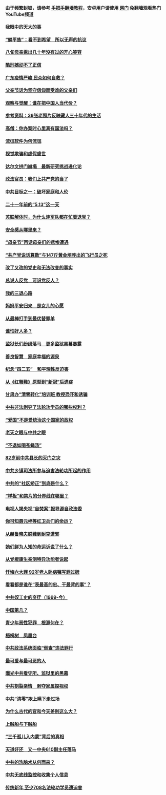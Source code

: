 #### 由于频繁封锁，请参考 [手把手翻墙教程](https://github.com/gfw-breaker/guides/wiki/)，安卓用户请使用 [网门](https://github.com/gfw-breaker/nogfw/blob/master/dl.md?t=07032000) 免翻墙观看热门YouTube频道 

#### [我眼中的天大的事](../pages/19/427619.md?t=07032000) 

#### [“躺平族”：看不到希望　所以无声的抗议](../pages/19/427464.md?t=07032000) 

#### [八旬母亲露出几十年没有过的开心笑容](../pages/19/427429.md?t=07032000) 

#### [酷刑撼动不了正信](../pages/19/427414.md?t=07032000) 

#### [广东疫情严峻 民众如何自救？](../pages/19/427311.md?t=07032000) 

#### [父亲节话为坚守信仰而受难的父亲们](../pages/19/427033.md?t=07032000) 

#### [观察与觉醒：谁在把中国人当代价？](../pages/19/426987.md?t=07032000) 

#### [参考资料：39张老照片反映藏人三十年代的生活](../pages/19/426471.md?t=07032000) 

#### [高僧：你办案时心里真有国法吗？](../pages/19/426530.md?t=07032000) 

#### [流氓软件为何流氓](../pages/19/426531.md?t=07032000) 

#### [视觉欺骗和虚假盛世](../pages/19/426443.md?t=07032000) 

#### [达尔文拱门崩塌　最新研究挑战进化论](../pages/19/426009.md?t=07032000) 

#### [政法官员：我们上共产党的当了](../pages/19/425351.md?t=07032000) 

#### [中共目标之一：破坏家庭和人伦](../pages/19/424454.md?t=07032000) 

#### [二十一年前的“5.13”这一天](../pages/19/424814.md?t=07032000) 

#### [苏联解体时，为什么连军队都在忙着退党？](../pages/19/424335.md?t=07032000) 

#### [安全感从哪里来？](../pages/19/424336.md?t=07032000) 

#### [“母亲节”再话母亲们的悲惨遭遇](../pages/19/424234.md?t=07032000) 

#### [“共产党说话算数”与147斤黄金培养出的飞行员之死](../pages/19/424115.md?t=07032000) 

#### [改了又改的党史和无法改变的事实](../pages/19/424037.md?t=07032000) 

#### [总说人反党　可识党反人？](../pages/19/423820.md?t=07032000) 

#### [我的三退心路](../pages/19/423876.md?t=07032000) 

#### [妈妈平安归来　是女儿的心愿](../pages/19/423947.md?t=07032000) 

#### [从最棒打手到最优替罪羊](../pages/19/423819.md?t=07032000) 

#### [谁怕好人多？](../pages/19/423774.md?t=07032000) 

#### [监狱长们纷纷落马　更多监狱黑幕暴露](../pages/19/423787.md?t=07032000) 

#### [善良智慧　家庭幸福的源泉](../pages/19/423632.md?t=07032000) 

#### [纪念“四二五”　和平理性反迫害](../pages/19/423660.md?t=07032000) 

#### [从《红舞鞋》原型到“新冠”后遗症](../pages/19/423509.md?t=07032000) 

#### [甘肃办“清零转化”培训班 教授恐吓和诱骗](../pages/19/423498.md?t=07032000) 

#### [中共非法剥夺了法轮功学员的哪些权利？](../pages/19/423392.md?t=07032000) 

#### [“爱国”不是爱统治这个国家的政权](../pages/19/423029.md?t=07032000) 

#### [老天之眼与中共之眼](../pages/19/423378.md?t=07032000) 

#### [“不退如喝苍蝇汤”](../pages/19/423287.md?t=07032000) 

#### [82岁前中共县长的灭门之灾](../pages/19/423055.md?t=07032000) 

#### [中共乡镇司法所参与迫害法轮功所起的作用](../pages/19/423064.md?t=07032000) 

#### [中共的“社区矫正”到底是什么？](../pages/19/422870.md?t=07032000) 

#### [“样板”和禁片的分界线在哪里？](../pages/19/422704.md?t=07032000) 

#### [电视人揭央视“自焚案”报导源自政法委](../pages/19/422770.md?t=07032000) 

#### [你可知聂元梓等红卫兵们的命运？](../pages/19/422848.md?t=07032000) 

#### [从赫鲁晓夫脱鞋到耐克遭邪](../pages/19/422826.md?t=07032000) 

#### [她们鲜为人知的命运诉说了什么？](../pages/19/422754.md?t=07032000) 

#### [从党棍康生亲测特异功能者说起](../pages/19/422657.md?t=07032000) 

#### [忏悔六大罪 92岁老人卧病嘱写罪过碑](../pages/19/422750.md?t=07032000) 

#### [看看都是谁在“表最高的忠、干最背的事”？](../pages/19/422703.md?t=07032000) 

#### [中共奴工史的变迁（1999-今）](../pages/19/422656.md?t=07032000) 

#### [中国第几？](../pages/19/422496.md?t=07032000) 

#### [青少年恶性犯罪　根源何在？](../pages/19/422449.md?t=07032000) 

#### [梧桐树　凤凰台](../pages/19/422442.md?t=07032000) 

#### [中共政法系统面临“倒查”违法罪行](../pages/19/422497.md?t=07032000) 

#### [最可爱与最可恶的人](../pages/19/422448.md?t=07032000) 

#### [曝光中共看守所、监狱里的黑幕](../pages/19/422390.md?t=07032000) 

#### [中共割裂亲情　剥夺家属探视权](../pages/19/422364.md?t=07032000) 

#### [中共“清零”欺上瞒下走过场](../pages/19/422306.md?t=07032000) 

#### [为什么古代的官和今天差别这么大？](../pages/19/422228.md?t=07032000) 

#### [上贼船与下贼船](../pages/19/422276.md?t=07032000) 

#### [“三千孤儿入内蒙”背后的真相](../pages/19/422229.md?t=07032000) 

#### [天道好还　又一中央610副主任落马](../pages/19/422155.md?t=07032000) 

#### [中共的洗脑术从何而来？](../pages/19/422154.md?t=07032000) 

#### [中共无底线监控和收集个人信息](../pages/19/422039.md?t=07032000) 

#### [传统新年 至少708名法轮功学员遭迫害](../pages/19/421946.md?t=07032000) 

